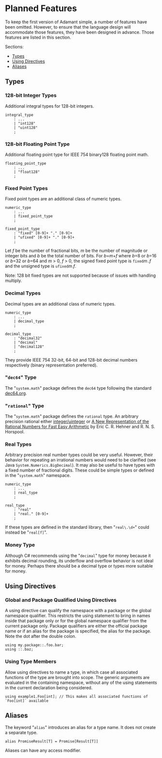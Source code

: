 # Planned Features

To keep the first version of Adamant simple, a number of features have been omitted. However, to ensure that the language design will accommodate those features, they have been designed in advance. Those features are listed in this section.

Sections:

* [Types](#types)
* [Using Directives](#using-directives)
* [Aliases](#aliases)

## Types

### 128-bit Integer Types

Additional integral types for 128-bit integers.

```grammar
integral_type
    : ...
    | "int128"
    | "uint128"
    ;
```

### 128-bit Floating Point Type

Additional floating point type for IEEE 754 binary128 floating point math.

```grammar
floating_point_type
    : ...
    | "float128"
    ;
```

### Fixed Point Types

Fixed point types are an additional class of numeric types.

```grammar
numeric_type
    : ...
    | fixed_point_type
    ;

fixed_point_type
    : "fixed" [0-9]+ "." [0-9]+
    | "ufixed" [0-9]+ "." [0-9]+
    ;
```

Let *f* be the number of fractional bits, *m* be the number of magnitude or integer bits and *b* be the total number of bits. For *b*=*m*+*f* where *b*=8 or *b*=16 or *b*=32 or *b*=64 and *m* > 0, *f* > 0, the signed fixed point type is `fixed`*m*`.`*f* and the unsigned type is `ufixed`*m*.*f*.

Note: 128 bit fixed types are not supported because of issues with handling multiply.

### Decimal Types

Decimal types are an additional class of numeric types.

```grammar
numeric_type
    : ...
    | decimal_type
    ;

decimal_type
    : "decimal32"
    | "decimal"
    | "decimal128"
    ;
```

They provide IEEE 754 32-bit, 64-bit and 128-bit decimal numbers respectively (binary representation preferred).

### "`dec64`" Type

The "`system.math`" package defines the `dec64` type following the standard [dec64.org](http://dec64.org).

### "`rational`" Type

The "`system.math`" package defines the `rational` type. An arbitrary precision rational either [integer/uinteger](https://en.wikipedia.org/wiki/Rational_data_type#Representation) or [A New Representation of the Rational Numbers
for Fast Easy Arithmetic](http://www.cs.toronto.edu/~hehner/ratno.pdf) by Eric C. R. Hehner and R. N. S. Horspool.

### Real Types

Arbitrary precision real number types could be very useful. However, their behavior for repeating an irrational numbers would need to be clarified (see Java `System.Numerics.BigDecimal`). It may also be useful to have types with a fixed number of fractional digits. These could be simple types or defined in the "`system.math`" namespace.

```grammar
numeric_type
    : ...
    | real_type
    ;

real_type
    : "real"
    | "real." [0-9]+
    ;
```

If these types are defined in the standard library, then "`real\.\d+`" could instead be "`real[f]`".

### Money Type

Although C# recommends using the "`decimal`" type for money because it exhibits decimal rounding, its underflow and overflow behavior is not ideal for money. Perhaps there should be a decimal type or types more suitable for money.

## Using Directives

### Global and Package Qualified Using Directives

A using directive can qualify the namespace with a package or the global namespace qualifier. This restricts the using statement to bring in names inside that package only or for the global namespace qualifier from the current package only. Package qualifiers are either the official package name or if an alias for the package is specified, the alias for the package. Note the dot after the double colon.

```adamant
using my.package::.foo.bar;
using ::.baz;
```

### Using Type Members

Allow using directives to name a type, in which case all associated functions of the type are brought into scope. The generic arguments are evaluated in the containing namespace, without any of the using statements in the current declaration being considered.

```adamant
using example1.Foo[int]; // This makes all associated functions of `Foo[int]` available
```

## Aliases

The keyword "`alias`" introduces an alias for a type name. It does not create a separate type.

```adamant
alias PromiseResult[T] = Promise[Result[T]]
```

Aliases can have any access modifier.
